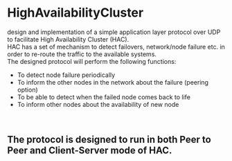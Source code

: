 # HighAvailabilityCluster

design and implementation of a simple application layer protocol over UDP to facilitate High Availability Cluster (HAC).
<br />
HAC has a set of mechanism to detect failovers, network/node failure etc. in order to re-route the traffic to the available systems. 
<br />
The designed protocol will perform the following functions:
- To detect node failure periodically
- To inform the other nodes in the network about the failure (peering option)
- To be able to detect when the failed node comes back to life
- To inform other nodes about the availability of new node
<br />

## The protocol is designed to run in both Peer to Peer and Client-Server mode of HAC.

